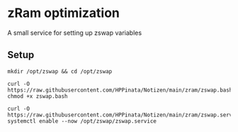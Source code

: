 # zRam optimization
A small service for setting up zswap variables

## Setup 
```
mkdir /opt/zswap && cd /opt/zswap

curl -O https://raw.githubusercontent.com/HPPinata/Notizen/main/zram/zswap.bash
chmod +x zswap.bash

curl -O https://raw.githubusercontent.com/HPPinata/Notizen/main/zram/zswap.service
systemctl enable --now /opt/zswap/zswap.service
```
